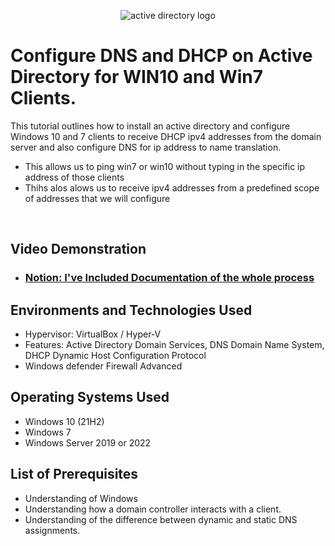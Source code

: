 <p align="center">
<img src="https://i.imgur.com/PniAhoV.png" alt="active directory logo"/>
</p>

# Configure DNS and DHCP on Active Directory for WIN10 and Win7 Clients.
This tutorial outlines how to install an active directory and configure Windows 10 and 7 clients to receive DHCP ipv4 addresses from the domain server and also configure DNS for ip address to name translation. 
- This allows us to ping win7 or win10 without typing in the specific ip address of those clients
- Thihs alos alows us to receive ipv4 addresses from a predefined scope of addresses that we will configure
<br />


<h2>Video Demonstration</h2>

<!-- - ### [YouTube: Installing an Active Directory](https://youtu.be/tTI7z6XsQfU) -->
- ### [Notion: I've Included Documentation of the whole process](https://quill-lunge-517.notion.site/DNS-and-DHCP-e5bd0073a79f4ff78cd3732d5efd22fd?pvs=4)

<h2>Environments and Technologies Used</h2>

- Hypervisor: VirtualBox / Hyper-V
- Features: Active Directory Domain Services, DNS Domain Name System, DHCP Dynamic Host Configuration Protocol
- Windows defender Firewall Advanced

<h2>Operating Systems Used </h2>

- Windows 10</b> (21H2)
- Windows 7</b>
- Windows Server 2019 or 2022</b>

<h2>List of Prerequisites</h2>

- Understanding of Windows 
- Understanding how a domain controller interacts with a client.
- Understanding of the difference between dynamic and static DNS assignments.
